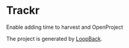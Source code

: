 # Trackr

Enable adding time to harvest and OpenProject

The project is generated by [LoopBack](http://loopback.io).
